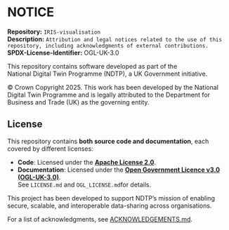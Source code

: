 # NOTICE  

**Repository:** `IRIS-visualisation`  
**Description:** `Attribution and legal notices related to the use of this repository, including acknowledgments of external contributions.`  
**SPDX-License-Identifier:** OGL-UK-3.0

This repository contains software developed as part of the  
National Digital Twin Programme (NDTP), a UK Government initiative.  

© Crown Copyright 2025. This work has been developed by the National Digital Twin Programme and is legally attributed to the 
Department for Business and Trade (UK) as the governing entity.  

## License  
This repository contains **both source code and documentation**, each covered by different licenses:  
- **Code**: Licensed under the **[Apache License 2.0](LICENSE.md)**.  
- **Documentation**: Licensed under the **[Open Government Licence v3.0 (OGL-UK-3.0)](OGL_LICENSE.md)**.  
See `LICENSE.md` and `OGL_LICENSE.md`for details.

This project has been developed to support NDTP’s mission of enabling  
secure, scalable, and interoperable data-sharing across organisations.  

For a list of acknowledgments, see [ACKNOWLEDGEMENTS.md](ACKNOWLEDGEMENTS.md).  